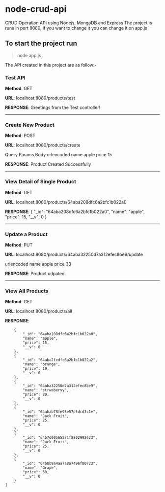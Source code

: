 # node-crud-api
CRUD Operation API using Nodejs, MongoDB and Express
The project is runs in port 8080, if you want to change it you can change it on app.js
## To start the project run 
>node app.js

The API created in this project are as follow:-

### Test API
**Method**: GET

**URL**: localhost:8080/products/test

**RESPONSE**:
Greetings from the Test controller!

-------------------------------------------------------------------------------------------------------------------

### Create New Product
**Method**: POST

**URL**: localhost:8080/products/create

Query Params Body urlencoded
name   apple
price  15

**RESPONSE**:
Product Created Successfully


-----------------------------------------------------------------------------------------------------------------------
### View Detail of Single Product
**Method**: GET

**URL**: localhost:8080/products/64aba208dfc6a2bfc1b022a0

**RESPONSE**:
{
    "_id": "64aba208dfc6a2bfc1b022a0",
    "name": "apple",
    "price": 15,
    "__v": 0
}


-----------------------------------------------------------------------------------------------------------------------------
### Update a Product
**Method**: PUT

**URL**: localhost:8080/products/64aba32250d7a312efec8be9/update

urlencoded
name    apple
price   33

**RESPONSE**:
Product udpated.

---------------------------------------------------------------------------------------------------------------------

### View All Products
**Method**: GET

**URL**: localhost:8080/products/all

**RESPONSE**:
```[
    {
        "_id": "64aba208dfc6a2bfc1b022a0",
        "name": "apple",
        "price": 15,
        "__v": 0
    },
    {
        "_id": "64aba2fedfc6a2bfc1b022a2",
        "name": "orange",
        "price": 19,
        "__v": 0
    },
    {
        "_id": "64aba32250d7a312efec8be9",
        "name": "strwaberyy",
        "price": 20,
        "__v": 0
    },
    {
        "_id": "64abab78fe95e57d5dcd3c1e",
        "name": "Jack Fruit",
        "price": 25,
        "__v": 0
    },
    {
        "_id": "64b7d00565571f8802992623",
        "name": "Jack Fruit",
        "price": 25,
        "__v": 0
    },
    {
        "_id": "64b8b9a4aa7a8a7496f80723",
        "name": "Grape",
        "price": 50,
        "__v": 0
    }
]
